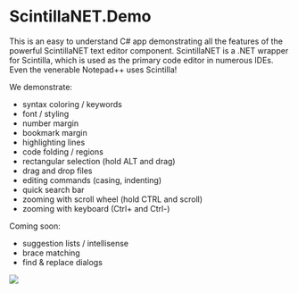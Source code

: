 # ScintillaNET.Demo
This is an easy to understand C# app demonstrating all the features of the powerful ScintillaNET text editor component. ScintillaNET is a .NET wrapper for Scintilla, which is used as the primary code editor in numerous IDEs. Even the venerable Notepad++ uses Scintilla!

We demonstrate:

- syntax coloring / keywords
- font / styling
- number margin
- bookmark margin
- highlighting lines
- code folding / regions
- rectangular selection (hold ALT and drag)
- drag and drop files
- editing commands (casing, indenting)
- quick search bar
- zooming with scroll wheel (hold CTRL and scroll)
- zooming with keyboard (Ctrl+ and Ctrl-)

Coming soon:

- suggestion lists / intellisense
- brace matching
- find & replace dialogs

![](https://github.com/hgupta9/ScintillaNET.Demo/raw/master/images/demo2.png)
